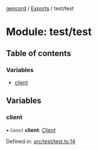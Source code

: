 [gencord](../README.md) / [Exports](../modules.md) / test/test

# Module: test/test

## Table of contents

### Variables

- [client](test_test.md#client)

## Variables

### client

• `Const` **client**: [*Client*](../classes/client.client-1.md)

Defined in: [src/test/test.ts:14](https://github.com/Gencord/gencord/blob/a52c25b/src/test/test.ts#L14)
